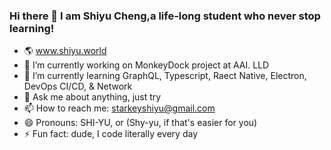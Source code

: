 ### Hi there 👋 I am Shiyu Cheng,a life-long student who never stop learning!

- 🌎 www.shiyu.world
- 🔭 I’m currently working on MonkeyDock project at AAI. LLD
- 🌱 I’m currently learning GraphQL, Typescript, Raect Native, Electron, DevOps CI/CD, & Network
- 💬 Ask me about anything, just try
- 📫 How to reach me: starkeyshiyu@gmail.com
- 😄 Pronouns: SHI-YU, or (Shy-yu, if that's easier for you)
- ⚡ Fun fact: dude, I code literally every day


